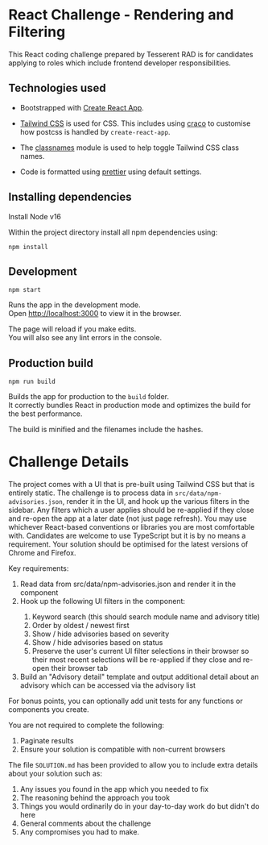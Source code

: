 # React Challenge - Rendering and Filtering

This React coding challenge prepared by Tesserent RAD is for candidates applying to roles which include frontend developer responsibilities.

## Technologies used

* Bootstrapped with [Create React App](https://github.com/facebook/create-react-app).

* [Tailwind CSS](https://tailwindcss.com/docs) is used for CSS. This includes using [craco](https://github.com/gsoft-inc/craco) to customise how postcss is handled by `create-react-app`.

* The [classnames](https://www.npmjs.com/package/classnames) module is used to help toggle Tailwind CSS class names.

* Code is formatted using [prettier](https://prettier.io/) using default settings.

## Installing dependencies
Install Node v16

Within the project directory install all npm dependencies using:

`npm install`

## Development

`npm start`

Runs the app in the development mode.\
Open [http://localhost:3000](http://localhost:3000) to view it in the browser.

The page will reload if you make edits.\
You will also see any lint errors in the console.

## Production build

`npm run build`

Builds the app for production to the `build` folder.\
It correctly bundles React in production mode and optimizes the build for the best performance.

The build is minified and the filenames include the hashes.

# Challenge Details

The project comes with a UI that is pre-built using Tailwind CSS but that is entirely static. The challenge is to process data in `src/data/npm-advisories.json`, render it in the UI, and hook up the various filters in the sidebar. Any filters which a user applies should be re-applied if they close and re-open the app at a later date (not just page refresh). You may use whichever React-based conventions or libraries you are most comfortable with. Candidates are welcome to use TypeScript but it is by no means a requirement. Your solution should be optimised for the latest versions of Chrome and Firefox.

Key requirements:

1. Read data from src/data/npm-advisories.json and render it in the <Vulnerabilities /> component
2. Hook up the following UI filters in the <Filters /> component:
    1. Keyword search (this should search module name and advisory title)
    2. Order by oldest / newest first
    3. Show / hide advisories based on severity
    4. Show / hide advisories based on status
    5. Preserve the user's current UI filter selections in their browser so their most recent selections will be re-applied if they close and re-open their browser tab
3. Build an "Advisory detail" template and output additional detail about an advisory which can be accessed via the advisory list

For bonus points, you can optionally add unit tests for any functions or components you create.

You are not required to complete the following:

1. Paginate results
2. Ensure your solution is compatible with non-current browsers

The file `SOLUTION.md` has been provided to allow you to include extra details about your solution such as:

1. Any issues you found in the app which you needed to fix
2. The reasoning behind the approach you took
3. Things you would ordinarily do in your day-to-day work do but didn't do here
4. General comments about the challenge
5. Any compromises you had to make.
